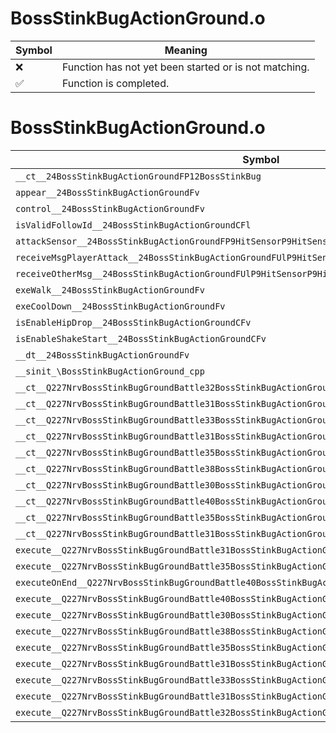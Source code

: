 # BossStinkBugActionGround.o
| Symbol | Meaning 
| ------------- | ------------- 
| :x: | Function has not yet been started or is not matching. 
| :white_check_mark: | Function is completed. 


# BossStinkBugActionGround.o
| Symbol | Decompiled? |
| ------------- | ------------- |
| `__ct__24BossStinkBugActionGroundFP12BossStinkBug` | :x: |
| `appear__24BossStinkBugActionGroundFv` | :x: |
| `control__24BossStinkBugActionGroundFv` | :x: |
| `isValidFollowId__24BossStinkBugActionGroundCFl` | :x: |
| `attackSensor__24BossStinkBugActionGroundFP9HitSensorP9HitSensor` | :x: |
| `receiveMsgPlayerAttack__24BossStinkBugActionGroundFUlP9HitSensorP9HitSensor` | :x: |
| `receiveOtherMsg__24BossStinkBugActionGroundFUlP9HitSensorP9HitSensor` | :x: |
| `exeWalk__24BossStinkBugActionGroundFv` | :x: |
| `exeCoolDown__24BossStinkBugActionGroundFv` | :x: |
| `isEnableHipDrop__24BossStinkBugActionGroundCFv` | :x: |
| `isEnableShakeStart__24BossStinkBugActionGroundCFv` | :x: |
| `__dt__24BossStinkBugActionGroundFv` | :x: |
| `__sinit_\BossStinkBugActionGround_cpp` | :x: |
| `__ct__Q227NrvBossStinkBugGroundBattle32BossStinkBugActionGroundNrvStartFv` | :x: |
| `__ct__Q227NrvBossStinkBugGroundBattle31BossStinkBugActionGroundNrvWalkFv` | :x: |
| `__ct__Q227NrvBossStinkBugGroundBattle33BossStinkBugActionGroundNrvDamageFv` | :x: |
| `__ct__Q227NrvBossStinkBugGroundBattle31BossStinkBugActionGroundNrvFindFv` | :x: |
| `__ct__Q227NrvBossStinkBugGroundBattle35BossStinkBugActionGroundNrvShakeOffFv` | :x: |
| `__ct__Q227NrvBossStinkBugGroundBattle38BossStinkBugActionGroundNrvShakeOffRunFv` | :x: |
| `__ct__Q227NrvBossStinkBugGroundBattle30BossStinkBugActionGroundNrvRunFv` | :x: |
| `__ct__Q227NrvBossStinkBugGroundBattle40BossStinkBugActionGroundNrvAttackSuccessFv` | :x: |
| `__ct__Q227NrvBossStinkBugGroundBattle35BossStinkBugActionGroundNrvCoolDownFv` | :x: |
| `__ct__Q227NrvBossStinkBugGroundBattle31BossStinkBugActionGroundNrvTurnFv` | :x: |
| `execute__Q227NrvBossStinkBugGroundBattle31BossStinkBugActionGroundNrvTurnCFP5Spine` | :x: |
| `execute__Q227NrvBossStinkBugGroundBattle35BossStinkBugActionGroundNrvCoolDownCFP5Spine` | :x: |
| `executeOnEnd__Q227NrvBossStinkBugGroundBattle40BossStinkBugActionGroundNrvAttackSuccessCFP5Spine` | :x: |
| `execute__Q227NrvBossStinkBugGroundBattle40BossStinkBugActionGroundNrvAttackSuccessCFP5Spine` | :x: |
| `execute__Q227NrvBossStinkBugGroundBattle30BossStinkBugActionGroundNrvRunCFP5Spine` | :x: |
| `execute__Q227NrvBossStinkBugGroundBattle38BossStinkBugActionGroundNrvShakeOffRunCFP5Spine` | :x: |
| `execute__Q227NrvBossStinkBugGroundBattle35BossStinkBugActionGroundNrvShakeOffCFP5Spine` | :x: |
| `execute__Q227NrvBossStinkBugGroundBattle31BossStinkBugActionGroundNrvFindCFP5Spine` | :x: |
| `execute__Q227NrvBossStinkBugGroundBattle33BossStinkBugActionGroundNrvDamageCFP5Spine` | :x: |
| `execute__Q227NrvBossStinkBugGroundBattle31BossStinkBugActionGroundNrvWalkCFP5Spine` | :x: |
| `execute__Q227NrvBossStinkBugGroundBattle32BossStinkBugActionGroundNrvStartCFP5Spine` | :x: |
